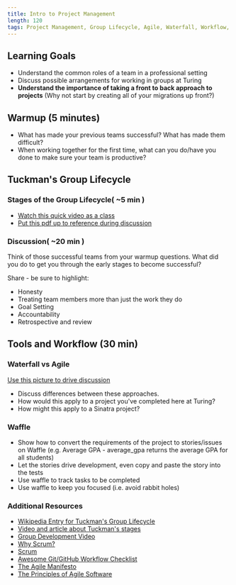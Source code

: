 ```yaml
---
title: Intro to Project Management
length: 120
tags: Project Management, Group Lifecycle, Agile, Waterfall, Workflow, Git, Teamwork, Groupwork
---
```


## Learning Goals

* Understand the common roles of a team in a professional setting
* Discuss possible arrangements for working in groups at Turing
* __Understand the importance of taking a front to back approach to projects__ (Why not start by creating all of your migrations up front?)

## Warmup (5 minutes)

* What has made your previous teams successful? What has made them difficult?
* When working together for the first time, what can you do/have you done to make sure your team is productive?

## Tuckman's Group Lifecycle

### Stages of the Group Lifecycle( ~5 min )

* [Watch this quick video as a class](https://www.youtube.com/watch?v=OhSI6oBQmQA&list=PLbu6naAjG_K93h0wjyn1b1EHQl1Q2pH_y)
* [Put this pdf up to reference during discussion](http://salvos.org.au/scribe/sites/2020/files/Resources/Transitions/HANDOUT_-_Tuckmans_Team_Development_Model.pdf)

### Discussion( ~20 min )

Think of those successful teams from your warmup questions. What did you do to get you through the early stages to become successful?

Share - be sure to highlight:

* Honesty
* Treating team members more than just the work they do
* Goal Setting
* Accountability
* Retrospective and review

## Tools and Workflow (30 min)

### Waterfall vs Agile

[Use this picture to drive discussion](http://www.agilenutshell.com/assets/how-is-agile-different/continuous-activities.png)

* Discuss differences between these approaches.
* How would this apply to a project you've completed here at Turing?
* How might this apply to a Sinatra project?

### Waffle

* Show how to convert the requirements of the project to stories/issues on Waffle (e.g. Average GPA - average_gpa returns the average GPA for all students)
* Let the stories drive development, even copy and paste the story into the tests
* Use waffle to track tasks to be completed
* Use waffle to keep you focused (i.e. avoid rabbit holes)

### Additional Resources

* [Wikipedia Entry for Tuckman's Group Lifecycle](https://en.wikipedia.org/wiki/Tuckman%27s_stages_of_group_development)
* [Video and article about Tuckman's stages](https://www.mindtools.com/pages/article/newLDR_86.htm)
* [Group Development Video](https://www.youtube.com/watch?v=KRFWPCYsgfA)
* [Why Scrum?](https://www.scrumalliance.org/why-scrum)
* [Scrum](http://scrummethodology.com/)
* [Awesome Git/GitHub Workflow Checklist](https://gist.github.com/erinnachen/1f802734671d9db5c452)
* [The Agile Manifesto](http://www.agilemanifesto.org/)
* [The Principles of Agile Software](http://www.agilemanifesto.org/principles.html)
